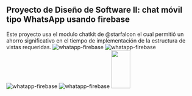 ## Proyecto de Diseño de Software II: chat móvil tipo WhatsApp usando firebase
Este proyecto usa el modulo chatkit de @starfalcon el cual permitió un ahorro significativo en el tiempo de implementación de la estructura de vistas requeridas.
![whatapp-firebase](https://github.com/aeecheverry/Whatsappb/blob/master/images/Screenshot_1557085912.png)
![whatapp-firebase](https://github.com/aeecheverry/Whatsappb/blob/master/images/Screenshot_1557085977.png)
![whatapp-firebase](https://github.com/aeecheverry/Whatsappb/blob/master/images/Screenshot_1557086225.png)
![whatapp-firebase](https://github.com/aeecheverry/Whatsappb/blob/master/images/Screenshot_1557086237.png)
<img src="https://github.com/aeecheverry/Whatsappb/blob/master/images/Screenshot_1557086237.png" height="100" width="50"/>
